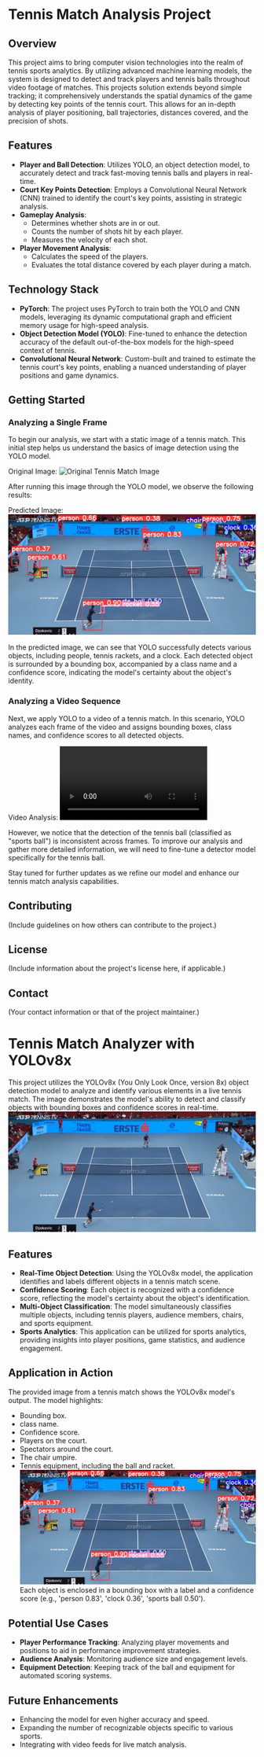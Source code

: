 # Tennis Match Analysis Project

## Overview

This project aims to bring computer vision technologies into the realm of tennis sports analytics. By utilizing advanced machine learning models, the system is designed to detect and track players and tennis balls throughout video footage of matches. This projects solution extends beyond simple tracking; it comprehensively understands the spatial dynamics of the game by detecting key points of the tennis court. This allows for an in-depth analysis of player positioning, ball trajectories, distances covered, and the precision of shots. 

## Features

- **Player and Ball Detection**: Utilizes YOLO, an object detection model, to accurately detect and track fast-moving tennis balls and players in real-time.
- **Court Key Points Detection**: Employs a Convolutional Neural Network (CNN) trained to identify the court's key points, assisting in strategic analysis.
- **Gameplay Analysis**:
  - Determines whether shots are in or out.
  - Counts the number of shots hit by each player.
  - Measures the velocity of each shot.
- **Player Movement Analysis**:
  - Calculates the speed of the players.
  - Evaluates the total distance covered by each player during a match.

## Technology Stack

- **PyTorch**: The project uses PyTorch to train both the YOLO and CNN models, leveraging its dynamic computational graph and efficient memory usage for high-speed analysis.
- **Object Detection Model (YOLO)**: Fine-tuned to enhance the detection accuracy of the default out-of-the-box models for the high-speed context of tennis.
- **Convolutional Neural Network**: Custom-built and trained to estimate the tennis court's key points, enabling a nuanced understanding of player positions and game dynamics.

## Getting Started

### Analyzing a Single Frame

To begin our analysis, we start with a static image of a tennis match. This initial step helps us understand the basics of image detection using the YOLO model.

Original Image:
![Original Tennis Match Image](input_video/image.png)

After running this image through the YOLO model, we observe the following results:

Predicted Image:
![YOLO Predicted Image](runs/detect/predict/image.png)

In the predicted image, we can see that YOLO successfully detects various objects, including people, tennis rackets, and a clock. Each detected object is surrounded by a bounding box, accompanied by a class name and a confidence score, indicating the model's certainty about the object's identity.

### Analyzing a Video Sequence

Next, we apply YOLO to a video of a tennis match. In this scenario, YOLO analyzes each frame of the video and assigns bounding boxes, class names, and confidence scores to all detected objects.

Video Analysis:
![YOLO Video Analysis](runs/detect/predict3/input_video.avi)

However, we notice that the detection of the tennis ball (classified as "sports ball") is inconsistent across frames. To improve our analysis and gather more detailed information, we will need to fine-tune a detector model specifically for the tennis ball.

Stay tuned for further updates as we refine our model and enhance our tennis match analysis capabilities.


## Contributing

(Include guidelines on how others can contribute to the project.)

## License

(Include information about the project's license here, if applicable.)

## Contact

(Your contact information or that of the project maintainer.)


# Tennis Match Analyzer with YOLOv8x

This project utilizes the YOLOv8x (You Only Look Once, version 8x) object detection model to analyze and identify various elements in a live tennis match. The image demonstrates the model's ability to detect and classify objects with bounding boxes and confidence scores in real-time.
![Initial Image of tennis match](/input_videos/image.png)


## Features

- **Real-Time Object Detection**: Using the YOLOv8x model, the application identifies and labels different objects in a tennis match scene.
- **Confidence Scoring**: Each object is recognized with a confidence score, reflecting the model's certainty about the object's identification.
- **Multi-Object Classification**: The model simultaneously classifies multiple objects, including tennis players, audience members, chairs, and sports equipment.
- **Sports Analytics**: This application can be utilized for sports analytics, providing insights into player positions, game statistics, and audience engagement.

## Application in Action

The provided image from a tennis match shows the YOLOv8x model's output. The model highlights:

- Bounding box.
- class name.
- Confidence score.
- Players on the court.
- Spectators around the court.
- The chair umpire.
- Tennis equipment, including the ball and racket.
![inital prediction](/runs/detect/predict/image.png)
Each object is enclosed in a bounding box with a label and a confidence score (e.g., 'person 0.83', 'clock 0.36', 'sports ball 0.50').

## Potential Use Cases

- **Player Performance Tracking**: Analyzing player movements and positions to aid in performance improvement strategies.
- **Audience Analysis**: Monitoring audience size and engagement levels.
- **Equipment Detection**: Keeping track of the ball and equipment for automated scoring systems.

## Future Enhancements

- Enhancing the model for even higher accuracy and speed.
- Expanding the number of recognizable objects specific to various sports.
- Integrating with video feeds for live match analysis.
